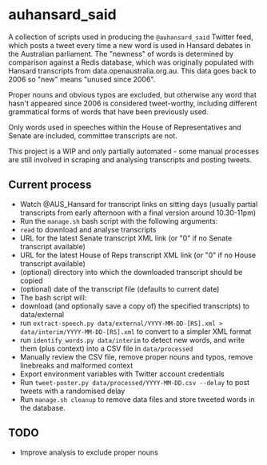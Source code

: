 # auhansard_said

A collection of scripts used in producing the `@auhansard_said` Twitter feed, which posts a tweet every time a new word is used in Hansard debates in the Australian parliament. The "newness" of words is determined by comparison against a Redis database, which was originally populated with Hansard transcripts from data.openaustralia.org.au. This data goes back to 2006 so "new" means "unused since 2006".

Proper nouns and obvious typos are excluded, but otherwise any word that hasn't appeared since 2006 is considered tweet-worthy, including different grammatical forms of words that have been previously used.

Only words used in speeches within the House of Representatives and Senate are included, committee transcripts are not.

This project is a WIP and only partially automated - some manual processes are still involved in scraping and analysing transcripts and posting tweets.

## Current process

* Watch @AUS_Hansard for transcript links on sitting days (usually partial transcripts from early afternoon with a final version around 10.30-11pm)
* Run the `manage.sh` bash script with the following arguments:
 * `read` to download and analyse transcripts
 * URL for the latest Senate transcript XML link (or "0" if no Senate transcript available)
 * URL for the latest House of Reps transcript XML link (or "0" if no House transcript available)
 * (optional) directory into which the downloaded transcript should be copied
 * (optional) date of the transcript file (defaults to current date)
* The bash script will:
 * download (and optionally save a copy of) the specified transcripts) to data/external
 * run `extract-speech.py data/external/YYYY-MM-DD-[RS].xml > data/interim/YYYY-MM-DD-[RS].xml` to convert to a simpler XML format
 * run `identify_words.py data/interim` to detect new words, and write them (plus context) into a CSV file in `data/processed`
* Manually review the CSV file, remove proper nouns and typos, remove linebreaks and malformed context 
* Export environment variables with Twitter account credentials
* Run `tweet-poster.py data/processed/YYYY-MM-DD.csv --delay` to post tweets with a randomised delay
* Run `manage.sh cleanup` to remove data files and store tweeted words in the database.

## TODO

* Improve analysis to exclude proper nouns

